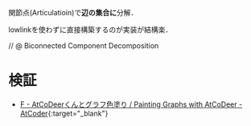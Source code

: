 関節点(Articulatioin)で**辺の集合に**分解．

lowlinkを使わずに直接構築するのが実装が結構楽．

// @ Biconnected Component Decomposition

# 検証

* [F - AtCoDeerくんとグラフ色塗り / Painting Graphs with AtCoDeer - AtCoder](https://beta.atcoder.jp/contests/arc062/submissions/2529990){:target="_blank"}
